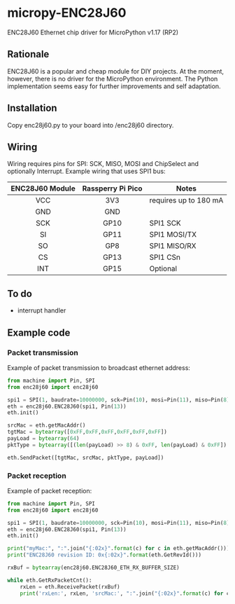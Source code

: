 # micropy-ENC28J60
ENC28J60 Ethernet chip driver for MicroPython v1.17 (RP2)

## Rationale
ENC28J60 is a popular and cheap module for DIY projects.
At the moment, however, there is no driver for the MicroPython environment.
The Python implementation seems easy for further improvements and self adaptation.

## Installation
Copy enc28j60.py to your board into /enc28j60 directory.

## Wiring
Wiring requires pins for SPI: SCK, MISO, MOSI and ChipSelect and optionally Interrupt.
Example wiring that uses SPI1 bus:

| ENC28J60 Module | Rassperry Pi Pico | Notes |
| :-------------: |:-------------:| ---- |
| VCC | 3V3 | requires up to 180 mA |
| GND | GND | |
| SCK | GP10 | SPI1 SCK |
| SI | GP11 | SPI1 MOSI/TX |
| SO | GP8 | SPI1 MISO/RX |
| CS | GP13 | SPI1 CSn |
| INT | GP15 | Optional |

## To do
 - interrupt handler


## Example code

### Packet transmission
Example of packet transmission to broadcast ethernet address:

```python
from machine import Pin, SPI
from enc28j60 import enc28j60

spi1 = SPI(1, baudrate=10000000, sck=Pin(10), mosi=Pin(11), miso=Pin(8))
eth = enc28j60.ENC28J60(spi1, Pin(13))
eth.init()

srcMac = eth.getMacAddr()
tgtMac = bytearray([0xFF,0xFF,0xFF,0xFF,0xFF,0xFF])
payLoad = bytearray(64)
pktType = bytearray([(len(payLoad) >> 8) & 0xFF, len(payLoad) & 0xFF])

eth.SendPacket([tgtMac, srcMac, pktType, payLoad])
```

### Packet reception
Example of packet reception:

```python
from machine import Pin, SPI
from enc28j60 import enc28j60

spi1 = SPI(1, baudrate=10000000, sck=Pin(10), mosi=Pin(11), miso=Pin(8))
eth = enc28j60.ENC28J60(spi1, Pin(13))
eth.init()

print("myMac:", ":".join("{:02x}".format(c) for c in eth.getMacAddr()))
print("ENC28J60 revision ID: 0x{:02x}".format(eth.GetRevId()))

rxBuf = bytearray(enc28j60.ENC28J60_ETH_RX_BUFFER_SIZE)

while eth.GetRxPacketCnt():
    rxLen = eth.ReceivePacket(rxBuf)
    print('rxLen:', rxLen, 'srcMac:', ":".join("{:02x}".format(c) for c in rxBuf[6:12]))
```

